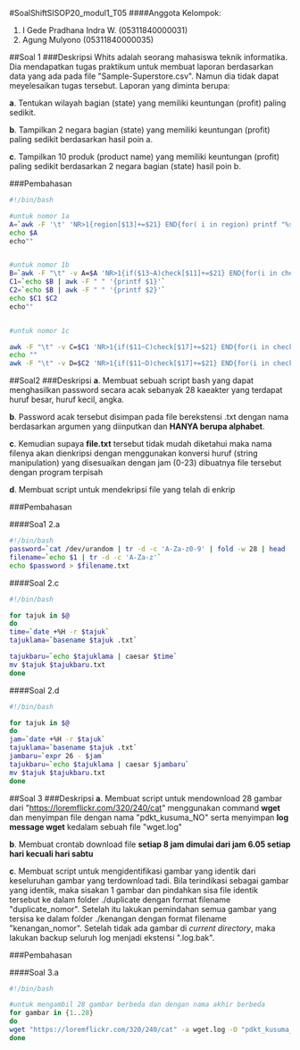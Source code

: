 #SoalShiftSISOP20_modul1_T05
####Anggota Kelompok:
1. I Gede Pradhana Indra W. (05311840000031)
2. Agung Mulyono            (05311840000035)


##Soal 1
###Deskripsi
Whits adalah seorang mahasiswa teknik informatika. Dia mendapatkan tugas praktikum untuk membuat laporan berdasarkan data yang ada pada file "Sample-Superstore.csv". Namun dia tidak dapat meyelesaikan tugas tersebut. Laporan yang diminta berupa:

**a**. Tentukan wilayah bagian (state) yang memiliki keuntungan (profit) paling sedikit.

**b**. Tampilkan 2 negara bagian (state) yang memiliki keuntungan (profit) paling sedikit berdasarkan hasil poin a.

**c**. Tampilkan 10 produk (product name) yang memiliki keuntungan (profit) paling sedikit berdasarkan 2 negara bagian (state) hasil poin b.

###Pembahasan
```bash
#!/bin/bash

#untuk nomor 1a
A=`awk -F '\t' 'NR>1{region[$13]+=$21} END{for( i in region) printf "%s,%f\n",i , region[i]}' Sample-Superstore.tsv | sort -g -t"," -k 2 | awk -F "," 'NR<2 {printf "%s\n", $1 }'`
echo $A
echo""


#untuk nomor 1b
B=`awk -F "\t" -v A=$A 'NR>1{if($13~A)check[$11]+=$21} END{for(i in check) printf "%s,%f\n",i, check[i]}' Sample-Superstore.tsv | sort -g -t"," -k 2 | awk -F "," 'NR<3 {printf "%s\n", $1 }'`
C1=`echo $B | awk -F " " '{printf $1}'`
C2=`echo $B | awk -F " " '{printf $2}'`
echo $C1 $C2
echo""


#untuk nomor 1c

awk -F "\t" -v C=$C1 'NR>1{if($11~C)check[$17]+=$21} END{for(i in check) printf "%s,%f\n",i, check[i]}' Sample-Superstore.tsv | sort -g -t"," -k 2 | awk -F "," 'NR<11 {printf "%s\n", $1 }'
echo ""
awk -F "\t" -v D=$C2 'NR>1{if($11~D)check[$17]+=$21} END{for(i in check) printf "%s,%f\n",i, check[i]}' Sample-Superstore.tsv | sort -g -t"," -k 2 | awk -F "," 'NR<11 {printf "%s\n", $1 }'
```

##Soal2
###Deskripsi
**a**. Membuat sebuah script bash yang dapat menghasilkan password secara acak sebanyak 28 kaeakter yang terdapat huruf besar, huruf kecil, angka.

**b**. Password acak tersebut disimpan pada file berekstensi .txt dengan nama berdasarkan argumen yang diinputkan dan **HANYA berupa alphabet**.

**c**. Kemudian supaya **file.txt** tersebut tidak mudah diketahui maka nama filenya akan dienkripsi dengan menggunakan konversi huruf (string manipulation) yang disesuaikan dengan jam (0-23) dibuatnya file tersebut dengan program terpisah

**d**. Membuat script untuk mendekripsi file yang telah di enkrip

###Pembahasan

####Soa1 2.a
```bash
#!/bin/bash
password=`cat /dev/urandom | tr -d -c 'A-Za-z0-9' | fold -w 28 | head -n 1`
filename=`echo $1 | tr -d -c 'A-Za-z'`
echo $password > $filename.txt
```

####Soal 2.c
```bash
#!/bin/bash

for tajuk in $@
do
time=`date +%H -r $tajuk`
tajuklama=`basename $tajuk .txt`

tajukbaru=`echo $tajuklama | caesar $time`
mv $tajuk $tajukbaru.txt
done
```
####Soal 2.d
```bash
#!/bin/bash

for tajuk in $@
do
jam=`date +%H -r $tajuk`
tajuklama=`basename $tajuk .txt`
jambaru=`expr 26 - $jam`
tajukbaru=`echo $tajuklama | caesar $jambaru`
mv $tajuk $tajukbaru.txt
done
```

##Soal 3
###Deskripsi
**a**. Membuat script untuk mendownload 28 gambar dari "https://loremflickr.com/320/240/cat" menggunakan command **wget** dan menyimpan file dengan nama "pdkt_kusuma_NO" serta menyimpan **log message wget** kedalam sebuah file "wget.log"

**b**. Membuat crontab download file **setiap 8 jam dimulai dari jam 6.05 setiap hari kecuali hari sabtu**

**c**. Membuat script untuk mengidentifikasi gambar yang identik dari keseluruhan gambar yang terdownload tadi. Bila terindikasi sebagai gambar yang identik, maka sisakan 1 gambar dan pindahkan sisa file identik tersebut ke dalam folder ./duplicate dengan format filename "duplicate_nomor". Setelah itu lakukan pemindahan semua gambar yang tersisa ke dalam folder ./kenangan dengan format filename "kenangan_nomor". Setelah tidak ada gambar di *current directory*, maka lakukan backup seluruh log menjadi ekstensi ".log.bak".

###Pembahasan

####Soal 3.a
```bash
#!/bin/bash

#untuk mengambil 28 gambar berbeda dan dengan nama akhir berbeda
for gambar in {1..28}
do
wget "https://loremflickr.com/320/240/cat" -a wget.log -O "pdkt_kusuma_$gambar"
done
```
